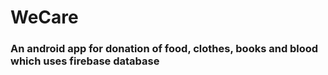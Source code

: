# WeCare
<h3>An android app for donation of food, clothes, books and blood which uses firebase database</h3>
